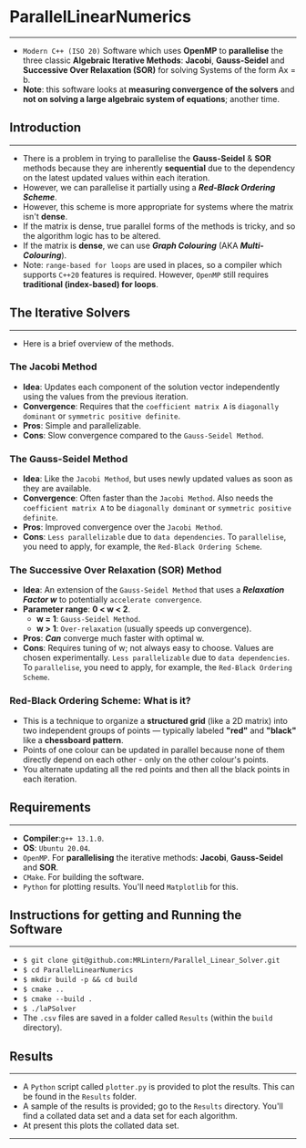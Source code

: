 # ParallelLinearNumerics
---
* `Modern C++ (ISO 20)` Software which uses __OpenMP__ to __parallelise__ the three classic __Algebraic Iterative Methods__: __Jacobi__, __Gauss-Seidel__ and __Successive Over Relaxation (SOR)__ for solving Systems of the form Ax = b.
* __Note__: this software looks at __measuring convergence of the solvers__ and __not on solving a large algebraic system of equations__; another time.

## Introduction
---
* There is a problem in trying to parallelise the __Gauss-Seidel__ & __SOR__ methods because they are inherently __sequential__ due to the dependency on the latest updated values within each iteration.
* However, we can parallelise it partially using a ___Red-Black Ordering Scheme___.
* However, this scheme is more appropriate for systems where the matrix isn't __dense__.
* If the matrix is dense, true parallel forms of the methods is tricky, and so the algorithm logic has to be altered.
* If the matrix is __dense__, we can use ___Graph Colouring___ (AKA ___Multi-Colouring___).
* Note: `range-based for loops` are used in places, so a compiler which supports `C++20` features is required. However, `OpenMP` still requires __traditional (index-based) for loops__.

## The Iterative Solvers
---
* Here is a brief overview of the methods.

### The Jacobi Method
* __Idea__: Updates each component of the solution vector independently using the values from the previous iteration.
* __Convergence__: Requires that the `coefficient matrix A` is `diagonally dominant` or `symmetric positive definite`.
* __Pros__: Simple and parallelizable.
* __Cons__: Slow convergence compared to the `Gauss-Seidel Method`.
  
### The Gauss-Seidel Method
* __Idea__: Like the `Jacobi Method`, but uses newly updated values as soon as they are available.
* __Convergence__: Often faster than the `Jacobi Method`. Also needs the `coefficient matrix A` to be `diagonally dominant` or `symmetric positive definite`.
* __Pros__: Improved convergence over the `Jacobi Method`.
* __Cons__: `Less parallelizable` due to `data dependencies`. To `parallelise`, you need to apply, for example, the `Red-Black Ordering Scheme`.
  
### The Successive Over Relaxation (SOR) Method
* __Idea__: An extension of the `Gauss-Seidel Method` that uses a ___Relaxation Factor w___ to potentially `accelerate convergence`.
* __Parameter range__: __0 < w < 2__.
    * __w = 1__: `Gauss-Seidel Method`.
    * __w > 1__: `Over-relaxation` (usually speeds up convergence).
* __Pros__: ___Can___ converge much faster with optimal w.
* __Cons__: Requires tuning of w; not always easy to choose. Values are chosen experimentally. `Less parallelizable` due to `data dependencies`. To `parallelise`, you need to apply, for example, the `Red-Black Ordering Scheme`.
  
### Red-Black Ordering Scheme: What is it?
* This is a technique to organize a __structured grid__ (like a 2D matrix) into two independent groups of points — typically labeled __"red"__ and __"black"__ like a __chessboard pattern__.
* Points of one colour can be updated in parallel because none of them directly depend on each other - only on the other colour's points.
* You alternate updating all the red points and then all the black points in each iteration.


## Requirements
---
* __Compiler__:`g++ 13.1.0`. 
* __OS__: `Ubuntu 20.04`.
* `OpenMP`. For __parallelising__ the iterative methods: __Jacobi__, __Gauss-Seidel__ and __SOR__.
* `CMake`. For building the software.
* `Python` for plotting results. You'll need `Matplotlib` for this.

## Instructions for getting and Running the Software
---
* `$ git clone git@github.com:MRLintern/Parallel_Linear_Solver.git`
* `$ cd ParallelLinearNumerics`
* `$ mkdir build -p && cd build`
* `$ cmake ..`
* `$ cmake --build .`
* `$ ./laPSolver`
* The `.csv` files are saved in a folder called `Results` (within the `build` directory).

## Results
---
* A `Python` script called `plotter.py` is provided to plot the results. This can be found in the `Results` folder.
* A sample of the results is provided; go to the `Results` directory. You'll find a collated data set and a data set for each algorithm.
* At present this plots the collated data set.
---
